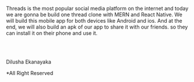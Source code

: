 <p>
 Threads is the most popular social media platform on the internet and today we are gonna be build one thread clone with MERN and React Native. We will build this mobile app for both devices like Android and ios. And at the end, we will also build an apk of our app to share it with our friends. so they can install it on their phone and use it.
</p>

<br />
<br />
<p>Dilusha Ekanayaka</p>
<p>*All Right Reserved</p>



